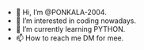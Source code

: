 - 👋 Hi, I’m @PONKALA-2004.
- 👀 I’m interested in coding nowadays.
- 🌱 I’m currently learning PYTHON.
- 📫 How to reach me DM for mee.
  


<!---
PONKALA-2004/PONKALA-2004 is a ✨ special ✨ repository because its `README.md` (this file) appears on your GitHub profile.
You can click the Preview link to take a look at your changes.
--->
